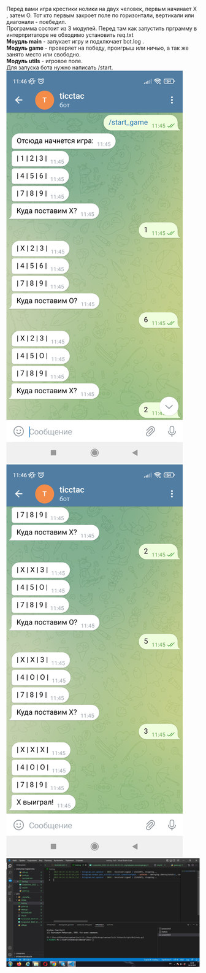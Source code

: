 Перед вами игра крестики нолики на двух человек, первым начинает Х , затем О. Тот кто первым закроет поле по горизонтали, вертикали или диагонали - поебедил.  
  Программа состоит из 3 модулей. Перед там как запустить прграмму в интерпритаторе не обходимо установить req.txt  
**Моудль main** - запукает игру и подключает bot.log .  
**Модуль game** - проверяет на победу, проигрыш или ничью, а так же занято место или свободно.  
**Модуль utils** - игровое поле.  
    Для запуска бота нужно написать /start.
![](Screenshot_2022-10-24-11-46-05-372_org.telegram.messenger.jpg)
![](Screenshot_2022-10-24-11-46-08-944_org.telegram.messenger.jpg)
![](botlg.jpg)